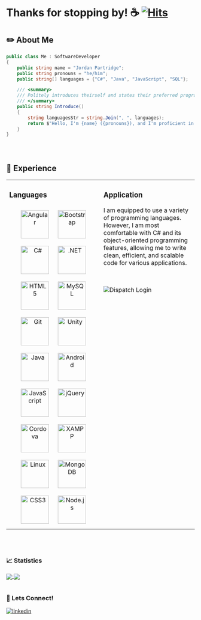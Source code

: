 <!--
    I see you! 👀

    Were you interested in what I had to say? Start a conversation with me: jordan@meetgroup.one

    Feel free to copy any of what you see for your own GitHub REAMDE.md!
    Most of what I used were templates already available from sources such as:
    https://github.com/silentsoft/hits
    https://github.com/rishavanand/github-profilinator
    https://github.com/devicons/devicon/
-->

# Thanks for stopping by! ☕ [![Hits](https://hits.sh/github.com/jPartridge96.svg?label=visits&color=e05d44)](https://hits.sh/github.com/jPartridge96/)

<!-- A brief introduction about myself -->
## ✏️ About Me
```c#
public class Me : SoftwareDeveloper
{
    public string name = "Jordan Partridge";
    public string pronouns = "he/him";
    public string[] languages = {"C#", "Java", "JavaScript", "SQL"};

    /// <summary>
    /// Politely introduces theirself and states their preferred programming languages
    /// </summary>
    public string Introduce() 
    {
        string languagesStr = string.Join(", ", languages);
        return $"Hello, I'm {name} ({pronouns}), and I'm proficient in {languagesStr}.";
    }
}
```
<br/>


<!-- Programming languages I know and where I excel -->
#
## 💼 Experience
<table>
<tr>
<td valign="top" width="50%">

### Languages
<div align="center">  
<a href="https://angular.io/" target="_blank"><img style="margin: 10px" src="https://profilinator.rishav.dev/skills-assets/angularjs-original.svg" alt="Angular" height="75" /></a>  
<a href="https://getbootstrap.com/docs/3.4/javascript/" target="_blank"><img style="margin: 10px" src="https://profilinator.rishav.dev/skills-assets/bootstrap-plain.svg" alt="Bootstrap" height="75" /></a>  
<a href="https://docs.microsoft.com/en-us/dotnet/csharp/" target="_blank"><img style="margin: 10px" src="https://profilinator.rishav.dev/skills-assets/csharp-original.svg" alt="C#" height="75" /></a>  
<a href="https://dotnet.microsoft.com/download/dotnet-framework" target="_blank"><img style="margin: 10px" src="https://profilinator.rishav.dev/skills-assets/dot-net-original-wordmark.svg" alt=".NET" height="75" /></a>  
<a href="https://en.wikipedia.org/wiki/HTML5" target="_blank"><img style="margin: 10px" src="https://profilinator.rishav.dev/skills-assets/html5-original-wordmark.svg" alt="HTML5" height="75" /></a>  
<a href="https://www.mysql.com/" target="_blank"><img style="margin: 10px" src="https://profilinator.rishav.dev/skills-assets/mysql-original-wordmark.svg" alt="MySQL" height="75" /></a>  
<a href="https://github.com/" target="_blank"><img style="margin: 10px" src="https://profilinator.rishav.dev/skills-assets/git-scm-icon.svg" alt="Git" height="75" /></a>  
<a href="https://unity.com/" target="_blank"><img style="margin: 10px" src="https://profilinator.rishav.dev/skills-assets/unity.png" alt="Unity" height="75" /></a>  
<a href="https://www.java.com/" target="_blank"><img style="margin: 10px" src="https://profilinator.rishav.dev/skills-assets/java-original-wordmark.svg" alt="Java" height="75" /></a>  
<a href="https://www.android.com/intl/en_in/" target="_blank"><img style="margin: 10px" src="https://profilinator.rishav.dev/skills-assets/android-original-wordmark.svg" alt="Android" height="75" /></a>  
<a href="https://www.javascript.com/" target="_blank"><img style="margin: 10px" src="https://profilinator.rishav.dev/skills-assets/javascript-original.svg" alt="JavaScript" height="75" /></a>  
<a href="https://jquery.com/" target="_blank"><img style="margin: 10px" src="https://profilinator.rishav.dev/skills-assets/jquery.png" alt="jQuery" height="75" /></a>  
<a href="https://www.cordova.apache.org/" target="_blank"><img style="margin: 10px" src="https://profilinator.rishav.dev/skills-assets/cordova.png" alt="Cordova" height="75" /></a>  
<a href="https://www.apachefriends.org/" target="_blank"><img style="margin: 10px" src="https://profilinator.rishav.dev/skills-assets/xampp.png" alt="XAMPP" height="75" /></a>  
<a href="https://www.linux.org/" target="_blank"><img style="margin: 10px" src="https://profilinator.rishav.dev/skills-assets/linux-original.svg" alt="Linux" height="75" /></a>  
<a href="https://www.mongodb.com/" target="_blank"><img style="margin: 10px" src="https://profilinator.rishav.dev/skills-assets/mongodb-original-wordmark.svg" alt="MongoDB" height="75" /></a>  
<a href="https://www.w3schools.com/css/" target="_blank"><img style="margin: 10px" src="https://profilinator.rishav.dev/skills-assets/css3-original-wordmark.svg" alt="CSS3" height="75" /></a>  
<a href="https://nodejs.org/" target="_blank"><img style="margin: 10px" src="https://profilinator.rishav.dev/skills-assets/nodejs-original-wordmark.svg" alt="Node.js" height="75" /></a>  
</div>
</td>

<td valign="top" width="50%">

### Application
I am equipped to use a variety of programming languages. However, I am most comfortable with C# and its object-oriented programming features, allowing me to write clean, efficient, and scalable code for various applications. 
<p>&nbsp;<p>
<img src="https://i.imgur.com/yl3TsX3.png" align="center" alt="Dispatch Login" max-width="100%"/>
</td>
</tr>
</table>
<br/>


<!-- GitHub Statistics -->
#
### 📈 Statistics
<a href="https://github.com/jPartridge96">
<img align="center" src="https://streak-stats.demolab.com?user=jPartridge96&theme=dark" />
</a>

<a href="https://github.com/jPartridge96">
<img align="center" src="https://github-readme-stats.vercel.app/api/top-langs/?username=jPartridge96&theme=dark&layout=compact" />
</a>
<br/>

<!-- Social Media Outlets -->
#
### 🔗 Lets Connect!
<div>
<a href="https://www.linkedin.com/in/j-par" target="_blank">
<img src=https://img.shields.io/badge/linkedin-%231E77B5.svg?&style=for-the-badge&logo=linkedin&logoColor=white alt=linkedin style="margin-bottom: 5px;" />
</a>  
</div>  
